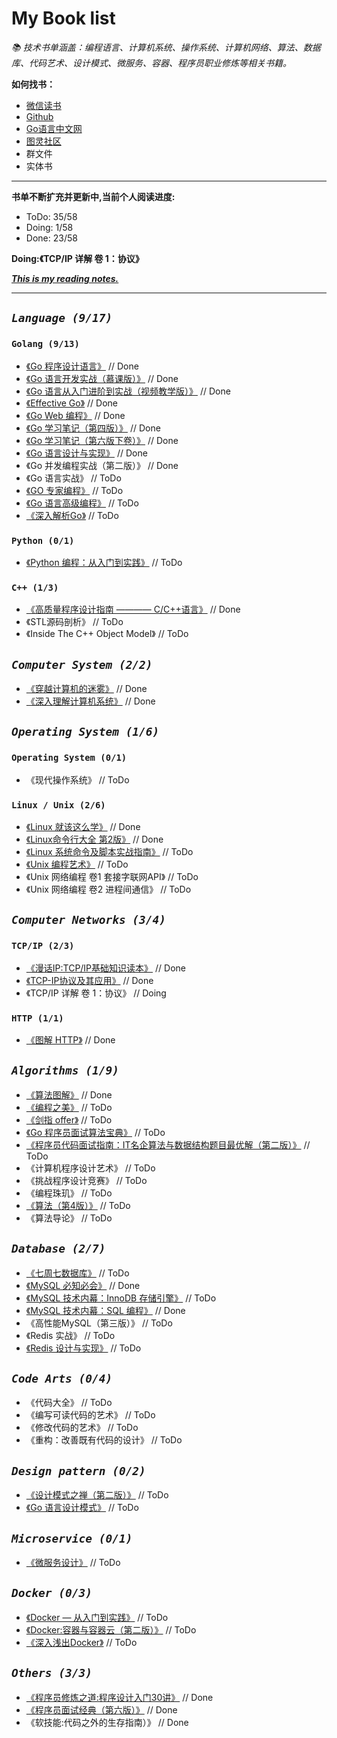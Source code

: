 # My Book list

*📚 技术书单涵盖：编程语言、计算机系统、操作系统、计算机网络、算法、数据库、代码艺术、设计模式、微服务、容器、程序员职业修炼等相关书籍。*

**如何找书：**
- [微信读书](https://weread.qq.com/)
- [Github](https://github.com/ALong1108/free-programming-books-zh_CN)
- [Go语言中文网](https://books.studygolang.com/gopl-zh/)
- [图灵社区](https://www.ituring.com.cn/)
- 群文件
- 实体书

---
**书单不断扩充并更新中,当前个人阅读进度:**
- ToDo: 35/58
- Doing: 1/58
- Done: 23/58

**Doing:《TCP/IP 详解 卷 1：协议》**


[***This is my reading notes.***](http://note.youdao.com/noteshare?id=3492f772f5e01ca5abab4f176964cf0e)

---
## *`Language (9/17)`*

### `Golang (9/13)`

- [《Go 程序设计语言》](https://books.studygolang.com/gopl-zh/) // Done
- [《Go 语言开发实战（慕课版）》](https://weread.qq.com/) // Done
- [《Go 语言从入门进阶到实战（视频教学版）》](https://weread.qq.com/) // Done
- [《Effective Go》](https://learnku.com/docs/effective-go/2020) // Done
- [《Go Web 编程》](https://weread.qq.com/) // Done
- [《Go 学习笔记（第四版）》](https://github.com/qyuhen/book/blob/master/Go%20%E5%AD%A6%E4%B9%A0%E7%AC%94%E8%AE%B0%20%E7%AC%AC%E5%9B%9B%E7%89%88.pdf) // Done
- [《Go 学习笔记（第六版下卷）》](https://github.com/qyuhen/book/blob/master/Go%20%E5%AD%A6%E4%B9%A0%E7%AC%94%E8%AE%B0%20%E7%AC%AC%E5%85%AD%E7%89%88%20%E4%B8%8B%E5%8D%B7%20-%20%E9%A2%84%E8%A7%88.pdf) // Done
- [《Go 语言设计与实现》](https://draveness.me/golang/) // Done
- 《Go 并发编程实战（第二版）》 // Done
- 《Go 语言实战》 // ToDo
- [《GO 专家编程》](https://books.studygolang.com/GoExpertProgramming/) // ToDo
- [《Go 语言高级编程》](https://weread.qq.com/) // ToDo
- [《深入解析Go》](https://books.studygolang.com/go-internals/) // ToDo

### `Python (0/1)`

- [《Python 编程：从入门到实践》](https://weread.qq.com/) // ToDo

### `C++ (1/3)`

- [《高质量程序设计指南 ———— C/C++语言》](https://weread.qq.com/) // Done
- 《STL源码剖析》 // ToDo
- 《Inside The C++ Object Model》 // ToDo

## *`Computer System (2/2)`*

- [《穿越计算机的迷雾》](https://weread.qq.com/) // Done
- [《深入理解计算机系统》](http://csapp.cs.cmu.edu/3e/labs.html) // Done

## *`Operating System (1/6)`*

### `Operating System (0/1)`

- 《现代操作系统》 // ToDo

### `Linux / Unix (2/6)`

- [《Linux 就该这么学》](https://weread.qq.com/) // Done
- [《Linux命令行大全 第2版》](https://weread.qq.com/) // Done
- [《Linux 系统命令及脚本实战指南》](https://weread.qq.com/) // ToDo
- [《Unix 编程艺术》](https://weread.qq.com/) // ToDo
- 《Unix 网络编程 卷1 套接字联网API》 // ToDo
- 《Unix 网络编程 卷2 进程间通信》 // ToDo

## *`Computer Networks (3/4)`*

### `TCP/IP (2/3)`

- [《漫话IP:TCP/IP基础知识读本》](https://weread.qq.com/) // Done
- [《TCP-IP协议及其应用》](https://weread.qq.com/) // Done
- 《TCP/IP 详解 卷 1：协议》 // Doing

### `HTTP (1/1)`

- [《图解 HTTP》](https://weread.qq.com/) // Done

## *`Algorithms (1/9)`*

- [《算法图解》](https://weread.qq.com/) // Done
- [《编程之美》](https://weread.qq.com/) // ToDo
- [《剑指 offer》](https://weread.qq.com/) // ToDo
- [《Go 程序员面试算法宝典》](https://weread.qq.com/) // ToDo
- [《程序员代码面试指南：IT名企算法与数据结构题目最优解（第二版）》](https://weread.qq.com/) // ToDo
- 《计算机程序设计艺术》 // ToDo
- 《挑战程序设计竞赛》 // ToDo
- 《编程珠玑》 // ToDo
- [《算法（第4版）》](https://weread.qq.com/) // ToDo
- 《算法导论》 // ToDo

## *`Database (2/7)`*

- [《七周七数据库》](https://weread.qq.com/) // ToDo
- [《MySQL 必知必会》](https://weread.qq.com/) // Done
- [《MySQL 技术内幕：InnoDB 存储引擎》](https://weread.qq.com/) // ToDo
- [《MySQL 技术内幕：SQL 编程》](https://weread.qq.com/) // Done
- 《高性能MySQL（第三版）》 // ToDo
- 《Redis 实战》 // ToDo
- [《Redis 设计与实现》](https://weread.qq.com/) // ToDo

## *`Code Arts (0/4)`*

- 《代码大全》 // ToDo
- 《编写可读代码的艺术》 // ToDo
- 《修改代码的艺术》 // ToDo
- 《重构：改善既有代码的设计》 // ToDo

## *`Design pattern (0/2)`*

- [《设计模式之禅（第二版）》](https://weread.qq.com/) // ToDo
- [《Go 语言设计模式》](https://github.com/senghoo/golang-design-pattern) // ToDo

## *`Microservice (0/1)`*

- [《微服务设计》](https://weread.qq.com/) // ToDo

## *`Docker (0/3)`*

- [《Docker — 从入门到实践》](https://books.studygolang.com/docker_practice/) // ToDo
- [《Docker:容器与容器云（第二版）》](https://weread.qq.com/) // ToDo
- [《深入浅出Docker》](https://weread.qq.com/) // ToDo

## *`Others (3/3)`*

- [《程序员修炼之道:程序设计入门30讲》](https://weread.qq.com/) // Done
- [《程序员面试经典（第六版）》](https://weread.qq.com/) // Done
- 《软技能:代码之外的生存指南）》 // Done
